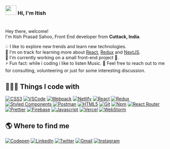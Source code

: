 ### <img src="https://camo.githubusercontent.com/4cc9a57bfd6f608470e752bb84f004b658b65866dffbf9d73abe425745d4133f/68747470733a2f2f63646e2e6a7364656c6976722e6e65742f67682f54683357616c6c2f6173736574732d63646e2f506572736f6e616c476974687562526561646d652f48616e6447726565742e676966 " height="30px" width="35px"></img> **Hi, I'm Itish**

<!--
**itishprasad30/itishprasad30** is a ✨ _special_ ✨ repository because its `README.md` (this file) appears on your GitHub profile.

Here are some ideas to get you started:

- 🔭 I’m currently working on ...
- 🌱 I’m currently learning ...
- 👯 I’m looking to collaborate on ...
- 🤔 I’m looking for help with ...
- 💬 Ask me about ...
- 📫 How to reach me: ...
- 😄 Pronouns: ...
- ⚡ Fun fact: ...
-->
# 


Hey there, welcome!  
I'm Itish Prasad Sahoo, Front End developer from  **Cuttack, India**.

💡  I like to explore new trends and learn new technologies.  
🌱  I'm on track for learning more about  [React](https://reactjs.org/),  [Redux](https://redux.js.org/)  and  [NextJS](https://nextjs.org/).  
🚧  I'm currently working on a small front-end project  👀.  
⚡ Fun fact: while i coding i like to listen Music.
💬  Feel free to reach out to me for consulting, volunteering or just for some interesting discussion.


## 👨🏻‍💻 Things I code with

[![CSS3](https://camo.githubusercontent.com/8fa54e29ca21e3dd1303492c937a0f3ef72e3be33731ea37fc263de62f0a4a3a/68747470733a2f2f696d672e736869656c64732e696f2f62616467652f2d435353332d3135373242363f7374796c653d666c61742d737175617265266c6f676f3d76697375616c25323073747564696f253230636f6465266c6f676f436f6c6f723d7768697465)](https://camo.githubusercontent.com/8fa54e29ca21e3dd1303492c937a0f3ef72e3be33731ea37fc263de62f0a4a3a/68747470733a2f2f696d672e736869656c64732e696f2f62616467652f2d435353332d3135373242363f7374796c653d666c61742d737175617265266c6f676f3d76697375616c25323073747564696f253230636f6465266c6f676f436f6c6f723d7768697465)  [![VSCode](https://camo.githubusercontent.com/96cd59d35868da9a5905d43fe7f5ae8746e728ae76cd7cb8406c5f9de7ff0b92/68747470733a2f2f696d672e736869656c64732e696f2f62616467652f2d56697375616c5f53747564696f5f436f64652d3030373844343f7374796c653d666c61742d737175617265266c6f676f3d76697375616c25323073747564696f253230636f6465266c6f676f436f6c6f723d7768697465)](https://camo.githubusercontent.com/96cd59d35868da9a5905d43fe7f5ae8746e728ae76cd7cb8406c5f9de7ff0b92/68747470733a2f2f696d672e736869656c64732e696f2f62616467652f2d56697375616c5f53747564696f5f436f64652d3030373844343f7374796c653d666c61742d737175617265266c6f676f3d76697375616c25323073747564696f253230636f6465266c6f676f436f6c6f723d7768697465)  [![Webpack](https://camo.githubusercontent.com/110c5bcf93c6198cad7e9b9387a32f4bde312d55f7e081a33e9e727b68abc770/68747470733a2f2f696d672e736869656c64732e696f2f62616467652f2d5765627061636b2d3844443646393f7374796c653d666c61742d737175617265266c6f676f3d7765627061636b266c6f676f436f6c6f723d7768697465)](https://camo.githubusercontent.com/110c5bcf93c6198cad7e9b9387a32f4bde312d55f7e081a33e9e727b68abc770/68747470733a2f2f696d672e736869656c64732e696f2f62616467652f2d5765627061636b2d3844443646393f7374796c653d666c61742d737175617265266c6f676f3d7765627061636b266c6f676f436f6c6f723d7768697465)  [![Netlify](https://camo.githubusercontent.com/2c0999072ba91a2eb471cd2e2e3f5d1de76b59f7240acad03baa00c04b2e8895/68747470733a2f2f696d672e736869656c64732e696f2f62616467652f2d4e65746c6966792d3030433742373f7374796c653d666c61742d737175617265266c6f676f3d6e65746c696679266c6f676f436f6c6f723d7768697465)](https://camo.githubusercontent.com/2c0999072ba91a2eb471cd2e2e3f5d1de76b59f7240acad03baa00c04b2e8895/68747470733a2f2f696d672e736869656c64732e696f2f62616467652f2d4e65746c6966792d3030433742373f7374796c653d666c61742d737175617265266c6f676f3d6e65746c696679266c6f676f436f6c6f723d7768697465)  [![React](https://camo.githubusercontent.com/533da8800843b57b91a3227ce7d151ca865a0eeaae675715e209c0092314fa96/68747470733a2f2f696d672e736869656c64732e696f2f62616467652f2d52656163742d3435623864383f7374796c653d666c61742d737175617265266c6f676f3d7265616374266c6f676f436f6c6f723d7768697465)](https://camo.githubusercontent.com/533da8800843b57b91a3227ce7d151ca865a0eeaae675715e209c0092314fa96/68747470733a2f2f696d672e736869656c64732e696f2f62616467652f2d52656163742d3435623864383f7374796c653d666c61742d737175617265266c6f676f3d7265616374266c6f676f436f6c6f723d7768697465)   [![Redux](https://camo.githubusercontent.com/5ffd853b0824728d0a8ce1f5dd3634891bb73fe5c560b423eb45c0e34be4581c/68747470733a2f2f696d672e736869656c64732e696f2f62616467652f2d52656475782d3736344142433f7374796c653d666c61742d737175617265266c6f676f3d7265647578266c6f676f436f6c6f723d7768697465)](https://camo.githubusercontent.com/5ffd853b0824728d0a8ce1f5dd3634891bb73fe5c560b423eb45c0e34be4581c/68747470733a2f2f696d672e736869656c64732e696f2f62616467652f2d52656475782d3736344142433f7374796c653d666c61742d737175617265266c6f676f3d7265647578266c6f676f436f6c6f723d7768697465)  
 [![Styled Components](https://camo.githubusercontent.com/a3a32f8641c857c7b7ad06392edb3e88f54fc4f68d956f8105d1eff7447c714a/68747470733a2f2f696d672e736869656c64732e696f2f62616467652f2d5374796c65645f436f6d706f6e656e74732d6462373039323f7374796c653d666c61742d737175617265266c6f676f3d7374796c65642d636f6d706f6e656e7473266c6f676f436f6c6f723d7768697465)](https://camo.githubusercontent.com/a3a32f8641c857c7b7ad06392edb3e88f54fc4f68d956f8105d1eff7447c714a/68747470733a2f2f696d672e736869656c64732e696f2f62616467652f2d5374796c65645f436f6d706f6e656e74732d6462373039323f7374796c653d666c61742d737175617265266c6f676f3d7374796c65642d636f6d706f6e656e7473266c6f676f436f6c6f723d7768697465)  [![Postman](https://camo.githubusercontent.com/601433d1807469f4c8ea5af35c1f44e0ade7515f431ddcab9514ca6b52fc54e9/68747470733a2f2f696d672e736869656c64732e696f2f62616467652f2d506f73746d616e2d4646364333373f7374796c653d666c61742d737175617265266c6f676f3d706f73746d616e266c6f676f436f6c6f723d7768697465)](https://camo.githubusercontent.com/601433d1807469f4c8ea5af35c1f44e0ade7515f431ddcab9514ca6b52fc54e9/68747470733a2f2f696d672e736869656c64732e696f2f62616467652f2d506f73746d616e2d4646364333373f7374796c653d666c61742d737175617265266c6f676f3d706f73746d616e266c6f676f436f6c6f723d7768697465)  [![HTML5](https://camo.githubusercontent.com/0c3a16a22ae058cfe38a06dc9ea16404cf006409262f547c9ccfa3ec8b30f71e/68747470733a2f2f696d672e736869656c64732e696f2f62616467652f2d48544d4c352d4533344632363f7374796c653d666c61742d737175617265266c6f676f3d68746d6c35266c6f676f436f6c6f723d7768697465)](https://camo.githubusercontent.com/0c3a16a22ae058cfe38a06dc9ea16404cf006409262f547c9ccfa3ec8b30f71e/68747470733a2f2f696d672e736869656c64732e696f2f62616467652f2d48544d4c352d4533344632363f7374796c653d666c61742d737175617265266c6f676f3d68746d6c35266c6f676f436f6c6f723d7768697465)  [![Git](https://camo.githubusercontent.com/561f3d4fd727fcca82984c91a65eca069ff34a435072158f6947c4ca52370eae/68747470733a2f2f696d672e736869656c64732e696f2f62616467652f2d4769742d4630353033323f7374796c653d666c61742d737175617265266c6f676f3d676974266c6f676f436f6c6f723d7768697465)](https://camo.githubusercontent.com/561f3d4fd727fcca82984c91a65eca069ff34a435072158f6947c4ca52370eae/68747470733a2f2f696d672e736869656c64732e696f2f62616467652f2d4769742d4630353033323f7374796c653d666c61742d737175617265266c6f676f3d676974266c6f676f436f6c6f723d7768697465)  [![Npm](https://camo.githubusercontent.com/1e50ab849e8c196ea962ac3b966a15924234879eeb85f9dd0e0431e43a145b43/68747470733a2f2f696d672e736869656c64732e696f2f62616467652f2d4e504d2d4342333833373f7374796c653d666c61742d737175617265266c6f676f3d6e706d266c6f676f436f6c6f723d7768697465)](https://camo.githubusercontent.com/1e50ab849e8c196ea962ac3b966a15924234879eeb85f9dd0e0431e43a145b43/68747470733a2f2f696d672e736869656c64732e696f2f62616467652f2d4e504d2d4342333833373f7374796c653d666c61742d737175617265266c6f676f3d6e706d266c6f676f436f6c6f723d7768697465)  [![React Router](https://camo.githubusercontent.com/f2b38bac317d1b1f07cb382df68469159eeedc124038a68e07a1e2f01883d721/68747470733a2f2f696d672e736869656c64732e696f2f62616467652f2d52656163745f526f757465722d4341343234353f7374796c653d666c61742d737175617265266c6f676f3d72656163742d726f75746572266c6f676f436f6c6f723d7768697465)](https://camo.githubusercontent.com/f2b38bac317d1b1f07cb382df68469159eeedc124038a68e07a1e2f01883d721/68747470733a2f2f696d672e736869656c64732e696f2f62616467652f2d52656163745f526f757465722d4341343234353f7374796c653d666c61742d737175617265266c6f676f3d72656163742d726f75746572266c6f676f436f6c6f723d7768697465)  [![Prettier](https://camo.githubusercontent.com/6f71b989e6d32eda6a2291e89b3f5cd9eed18c2ccbf20d6fb9a7565f2d39e190/68747470733a2f2f696d672e736869656c64732e696f2f62616467652f2d50726574746965722d4637423933453f7374796c653d666c61742d737175617265266c6f676f3d7072657474696572266c6f676f436f6c6f723d7768697465)](https://camo.githubusercontent.com/6f71b989e6d32eda6a2291e89b3f5cd9eed18c2ccbf20d6fb9a7565f2d39e190/68747470733a2f2f696d672e736869656c64732e696f2f62616467652f2d50726574746965722d4637423933453f7374796c653d666c61742d737175617265266c6f676f3d7072657474696572266c6f676f436f6c6f723d7768697465)  [![Firebase](https://camo.githubusercontent.com/f9322ee13e4f71e6299e6c66eecc34950860489bc32baedac915655204bc44a0/68747470733a2f2f696d672e736869656c64732e696f2f62616467652f2d46697265626173652d6666636132383f7374796c653d666c61742d737175617265266c6f676f3d6669726562617365266c6f676f436f6c6f723d7768697465)](https://camo.githubusercontent.com/f9322ee13e4f71e6299e6c66eecc34950860489bc32baedac915655204bc44a0/68747470733a2f2f696d672e736869656c64732e696f2f62616467652f2d46697265626173652d6666636132383f7374796c653d666c61742d737175617265266c6f676f3d6669726562617365266c6f676f436f6c6f723d7768697465)  [![Javascript](https://camo.githubusercontent.com/713265309efc25edcf85261d9812b9c6df09528cdaa2c468b6d5e4f9a2440c96/68747470733a2f2f696d672e736869656c64732e696f2f62616467652f2d4a6176615363726970742d4637444631453f7374796c653d666c61742d737175617265266c6f676f3d6a617661736372697074266c6f676f436f6c6f723d626c61636b)](https://camo.githubusercontent.com/713265309efc25edcf85261d9812b9c6df09528cdaa2c468b6d5e4f9a2440c96/68747470733a2f2f696d672e736869656c64732e696f2f62616467652f2d4a6176615363726970742d4637444631453f7374796c653d666c61742d737175617265266c6f676f3d6a617661736372697074266c6f676f436f6c6f723d626c61636b)   [![Vercel](https://camo.githubusercontent.com/c7f59c25bd8d3e528051b56679fce6ebf86273ad46e554923fe2e2c87bebe1e5/68747470733a2f2f696d672e736869656c64732e696f2f62616467652f2d56657263656c2d3030303030303f7374796c653d666c61742d737175617265266c6f676f3d76657263656c266c6f676f436f6c6f723d7768697465)](https://camo.githubusercontent.com/c7f59c25bd8d3e528051b56679fce6ebf86273ad46e554923fe2e2c87bebe1e5/68747470733a2f2f696d672e736869656c64732e696f2f62616467652f2d56657263656c2d3030303030303f7374796c653d666c61742d737175617265266c6f676f3d76657263656c266c6f676f436f6c6f723d7768697465)  [![WebStorm](https://camo.githubusercontent.com/3c2f7b1c0beeae8dfd560ee31a9a1c29e26c1c608715fce294e5f3ab3fe45257/68747470733a2f2f696d672e736869656c64732e696f2f62616467652f2d57656253746f726d2d3030303030303f7374796c653d666c61742d737175617265266c6f676f3d77656273746f726d266c6f676f436f6c6f723d7768697465)](https://camo.githubusercontent.com/3c2f7b1c0beeae8dfd560ee31a9a1c29e26c1c608715fce294e5f3ab3fe45257/68747470733a2f2f696d672e736869656c64732e696f2f62616467652f2d57656253746f726d2d3030303030303f7374796c653d666c61742d737175617265266c6f676f3d77656273746f726d266c6f676f436f6c6f723d7768697465)

## 🌎  Where to find me

[![Codepen](https://camo.githubusercontent.com/fa7600152943050ca3e454f300415ffeeb1051a21da7894a74a99e19d18a1baa/68747470733a2f2f696d672e736869656c64732e696f2f62616467652f2d436f646570656e2d3030303030303f7374796c653d666f722d7468652d6261646765266c6f676f3d636f646570656e266c6f676f436f6c6f723d7768697465)](https://codepen.io/Itish_Prasad)  [![LinkedIn](https://camo.githubusercontent.com/f4ee3825bee1ba1fe8ba93c3903dd2f1b7af9ff0f7fbc8fe036fe4386f574705/68747470733a2f2f696d672e736869656c64732e696f2f62616467652f2d4c696e6b6564696e2d2532333030373742352e7376673f267374796c653d666f722d7468652d6261646765266c6f676f3d6c696e6b6564696e266c6f676f436f6c6f723d7768697465)](https://www.linkedin.com/in/itish-prasad-sahoo-2155b7218/)  [![Twitter](https://camo.githubusercontent.com/72b90db8b403b8087e20699857f05cb0a201f2ddfa8439783d3ef17cee0eea02/68747470733a2f2f696d672e736869656c64732e696f2f62616467652f2d547769747465722d3144413146323f7374796c653d666f722d7468652d6261646765266c6f676f3d54776974746572266c6f676f436f6c6f723d7768697465)](https://twitter.com/Itish_prasad)  [![Gmail](https://camo.githubusercontent.com/3497f4f7905bf0a72f7a79d7390c46fd6b573d21709baab33f490d70ecc82504/68747470733a2f2f696d672e736869656c64732e696f2f62616467652f2d476d61696c2d4541343333353f7374796c653d666f722d7468652d6261646765266c6f676f3d676d61696c266c6f676f436f6c6f723d7768697465)](itishprasad30@gmail.com)  [![Instagram](https://camo.githubusercontent.com/dce7687c60410de8198af193f1c97a2cfd4b033c568fbb6d19a5f3c004daa900/68747470733a2f2f696d672e736869656c64732e696f2f62616467652f2d496e7374616772616d2d4534343035463f7374796c653d666f722d7468652d6261646765266c6f676f3d696e7374616772616d266c6f676f436f6c6f723d7768697465)](https://www.instagram.com/itishprasad30/)

